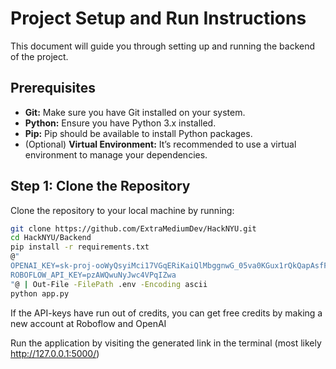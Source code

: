 # Project Setup and Run Instructions

This document will guide you through setting up and running the backend of the project.

## Prerequisites

- **Git:** Make sure you have Git installed on your system.
- **Python:** Ensure you have Python 3.x installed.
- **Pip:** Pip should be available to install Python packages.
- (Optional) **Virtual Environment:** It’s recommended to use a virtual environment to manage your dependencies.

## Step 1: Clone the Repository

Clone the repository to your local machine by running:

```bash
git clone https://github.com/ExtraMediumDev/HackNYU.git
cd HackNYU/Backend
pip install -r requirements.txt
@"
OPENAI_KEY=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
ROBOFLOW_API_KEY=pzAWQwuNyJwc4VPqIZwa
"@ | Out-File -FilePath .env -Encoding ascii
python app.py
```

If the API-keys have run out of credits, you can get free credits by making a new account at Roboflow and OpenAI

Run the application by visiting the generated link in the terminal (most likely http://127.0.0.1:5000/)
